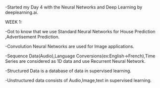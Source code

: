 -Started my Day 4 with the Neural Networks and Deep Learning by deeplearning.ai.

WEEK 1:

-Got to know that we use Standard Neural Networks for House Prediction ,Advertisement Prediction.

-Convolution Neural Networks are used for Image applications.

-Sequence Data(Audio),Language Conversions(ex:English->French),Time Series are considered as 1D data and use Recurrent Neural Network.

-Structured Data is a database of data in supervised learning.

-Unstructured data consists of Audio,Image,text in supervised learning.
